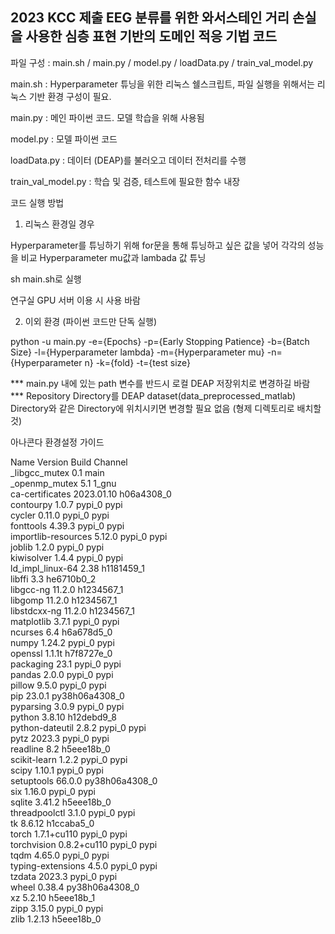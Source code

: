 <h2>2023 KCC 제출 EEG 분류를 위한 와서스테인 거리 손실을 사용한 심층 표현 기반의 도메인 적응 기법 코드</h2>

파일 구성 : main.sh / main.py / model.py / loadData.py / train_val_model.py

main.sh : Hyperparameter 튜닝을 위한 리눅스 쉘스크립트, 파일 실행을 위해서는 리눅스 기반 환경 구성이 필요.

main.py : 메인 파이썬 코드. 모델 학습을 위해 사용됨

model.py : 모델 파이썬 코드

loadData.py : 데이터 (DEAP)를 불러오고 데이터 전처리를 수행

train_val_model.py : 학습 및 검증, 테스트에 필요한 함수 내장

코드 실행 방법

1. 리눅스 환경일 경우

Hyperparameter를 튜닝하기 위해 for문을 통해 튜닝하고 싶은 값을 넣어 각각의 성능을 비교
Hyperparameter mu값과 lambada 값 튜닝

sh main.sh로 실행

연구실 GPU 서버 이용 시 사용 바람

2. 이외 환경 (파이썬 코드만 단독 실행)

python -u main.py -e={Epochs} -p={Early Stopping Patience} -b={Batch Size} -l={Hyperparameter lambda} -m={Hyperparameter mu} -n={Hyperparameter n} -k={fold} -t={test size}

*** main.py 내에 있는 path 변수를 반드시 로컬 DEAP 저장위치로 변경하길 바람 ***
Repository Directory를 DEAP dataset(data_preprocessed_matlab) Directory와 같은 Directory에 위치시키면 변경할 필요 없음 (형제 디렉토리로 배치할 것)

아나콘다 환경설정 가이드

Name                      Version                   Build  Channel <br>
_libgcc_mutex             0.1                        main  <br>
_openmp_mutex             5.1                       1_gnu  <br>
ca-certificates           2023.01.10           h06a4308_0  <br>
contourpy                 1.0.7                    pypi_0    pypi <br>
cycler                    0.11.0                   pypi_0    pypi <br>
fonttools                 4.39.3                   pypi_0    pypi <br>
importlib-resources       5.12.0                   pypi_0    pypi <br>
joblib                    1.2.0                    pypi_0    pypi <br>
kiwisolver                1.4.4                    pypi_0    pypi <br>
ld_impl_linux-64          2.38                 h1181459_1  <br>
libffi                    3.3                  he6710b0_2  <br>
libgcc-ng                 11.2.0               h1234567_1  <br>
libgomp                   11.2.0               h1234567_1  <br>
libstdcxx-ng              11.2.0               h1234567_1  <br>
matplotlib                3.7.1                    pypi_0    pypi <br>
ncurses                   6.4                  h6a678d5_0  <br>
numpy                     1.24.2                   pypi_0    pypi <br>
openssl                   1.1.1t               h7f8727e_0  <br>
packaging                 23.1                     pypi_0    pypi <br>
pandas                    2.0.0                    pypi_0    pypi <br>
pillow                    9.5.0                    pypi_0    pypi <br>
pip                       23.0.1           py38h06a4308_0  <br>
pyparsing                 3.0.9                    pypi_0    pypi <br>
python                    3.8.10               h12debd9_8  <br>
python-dateutil           2.8.2                    pypi_0    pypi <br>
pytz                      2023.3                   pypi_0    pypi <br>
readline                  8.2                  h5eee18b_0  <br>
scikit-learn              1.2.2                    pypi_0    pypi <br>
scipy                     1.10.1                   pypi_0    pypi <br>
setuptools                66.0.0           py38h06a4308_0  <br>
six                       1.16.0                   pypi_0    pypi <br>
sqlite                    3.41.2               h5eee18b_0  <br>
threadpoolctl             3.1.0                    pypi_0    pypi <br>
tk                        8.6.12               h1ccaba5_0  <br>
torch                     1.7.1+cu110              pypi_0    pypi <br>
torchvision               0.8.2+cu110              pypi_0    pypi <br>
tqdm                      4.65.0                   pypi_0    pypi <br>
typing-extensions         4.5.0                    pypi_0    pypi <br>
tzdata                    2023.3                   pypi_0    pypi <br>
wheel                     0.38.4           py38h06a4308_0  <br>
xz                        5.2.10               h5eee18b_1  <br>
zipp                      3.15.0                   pypi_0    pypi <br>
zlib                      1.2.13               h5eee18b_0  <br>